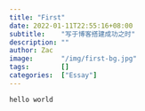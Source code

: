 ```yaml
---
title: "First"
date: 2022-01-11T22:55:16+08:00
subtitle:    "写于博客搭建成功之时"
description: ""
author: Zac
image:       "/img/first-bg.jpg"
tags:        []
categories:  ["Essay"]
---
```


`hello world`

